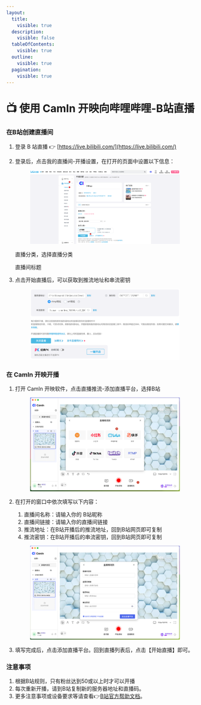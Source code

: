 ```yaml
---
layout:
  title:
    visible: true
  description:
    visible: false
  tableOfContents:
    visible: true
  outline:
    visible: true
  pagination:
    visible: true
---
```


# 📺 使用 CamIn 开映向哔哩哔哩-B站直播

### 在B站创建直播间

1. 登录 B 站直播 👉 [https://live.bilibili.com/](https://live.bilibili.com/)
2.  登录后，点击我的直播间-开播设置，在打开的页面中设置以下信息：

    <figure><img src="../../.gitbook/assets/image (64).png" alt=""><figcaption></figcaption></figure>

    直播分类，选择直播分类

    直播间标题


3.  点击开始直播后，可以获取到推流地址和串流密钥

    <figure><img src="../../.gitbook/assets/image (65).png" alt=""><figcaption></figcaption></figure>



### 在 CamIn 开映开播

1.  打开 CamIn 开映软件，点击直播推流-添加直播平台，选择B站

    <figure><img src="../../.gitbook/assets/image (67).png" alt=""><figcaption></figcaption></figure>
2.  在打开的窗口中依次填写以下内容：

    1. 直播间名称：请输入你的 B站昵称
    2. 直播间链接：请输入你的直播间链接
    3. 推流地址：在B站开播后的推流地址，回到B站网页即可复制
    4. 推流密钥：在B站开播后的串流密钥，回到B站网页即可复制

    <figure><img src="../../.gitbook/assets/image (69).png" alt=""><figcaption></figcaption></figure>


3. 填写完成后，点击添加直播平台。回到直播列表后，点击【开始直播】即可。

### 注意事项

1. 根据B站规则，只有粉丝达到50或以上时才可以开播
2. 每次重新开播，请到B站复制新的服务器地址和直播码。
3. 更多注意事项或设备要求等请查看👉[B站官方帮助文档](https://link.bilibili.com/p/help/index#/)。



